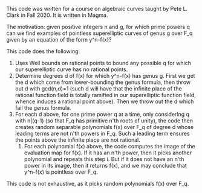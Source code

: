 This code was written for a course on algebraic curves taught by Pete L. Clark in Fall 2020. It is written in Magma.

The motivation: given positive integers n and g, for which prime powers q can we find examples of pointless superelliptic curves of genus g over F_q given by an equation of the form y^n-f(x)?

This code does the following: 

1. Uses Weil bounds on rational points to bound any possible q for which our superelliptic curve has no rational points. 
2. Determine degrees d of f(x) for which y^n-f(x) has genus g. First we get the d which come from lower-bounding the genus formula, then throw out d with gcd(n,d)=1 (such d will have that the infinite place of the rational function field is totally ramified in our superelliptic function field, whence induces a rational point above). Then we throw out the d which fail the genus formula.
3. For each d above, for one prime power q at a time, only considering q with n|(q-1) (so that F_q has primitive n'th roots of unity), the code then creates random separable polynomials f(x) over F_q of degree d whose leading terms are not n'th powers in F_q. Such a leading term ensures the points above the infinite place are not rational. 
    1. For each polynomial f(x) above, the code computes the image of the evaluation map for f(x). If it has an n'th power, then it picks another polynomial and repeats this step i. But if it does not have an n'th power in its image, then it returns f(x), and we may conclude that y^n-f(x) is pointless over F_q. 

This code is not exhaustive, as it picks random polynomials f(x) over F_q. 
